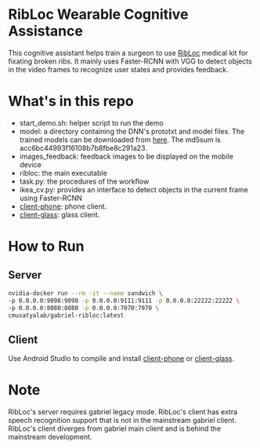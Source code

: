 # RibLoc Wearable Cognitive Assistance

This cognitive assistant helps train a surgeon to use [RibLoc](https://acuteinnovations.com/product/ribloc/) medical kit for
fixating broken ribs. It mainly uses Faster-RCNN with VGG to detect objects in
the video frames to recognize user states and provides feedback.

# What's in this repo

  * start_demo.sh: helper script to run the demo
  * model: a directory containing the DNN's prototxt and model files. The trained models can be downloaded from [here](https://storage.cmusatyalab.org/gabriel-model/ribloc). The md5sum is acc6bc44993f16108b7b8fbe8c291a23.
  * images_feedback: feedback images to be displayed on the mobile device
  * ribloc: the main executable
  * task.py: the procedures of the workflow
  * ikea_cv.py: provides an interface to detect objects in the current frame using Faster-RCNN
  * [client-phone](client-phone): phone client.
  * [client-glass](client-glass): glass client.

# How to Run

## Server

```bash
nvidia-docker run --rm -it --name sandwich \
-p 0.0.0.0:9098:9098 -p 0.0.0.0:9111:9111 -p 0.0.0.0:22222:22222 \
-p 0.0.0.0:8080:8080 -p 0.0.0.0:7070:7070 \
cmusatyalab/gabriel-ribloc:latest
```

## Client

Use Android Studio to compile and install [client-phone](client-phone) or [client-glass](client-glass).

# Note

RibLoc's server requires gabriel legacy mode. RibLoc's client has extra speech recognition support that is not in the mainstream gabriel client. RibLoc's client diverges from gabriel main client and is behind the mainstream development.


